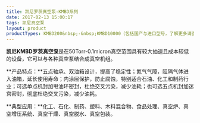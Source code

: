 ```yaml
---
title: 凯尼罗茨真空泵-KMBD系列
date: 2017-02-13 15:00:17
tags: 凯尼真空泵
layout: product
productTypes: KMBD200&nbsp;-&nbsp;KMBD10000（包括国产与进口型号，了解更多请查看下载中心）
---
```


**凯尼KMBD罗茨真空泵**是在50Torr-0.1micron真空范围具有较大抽速且成本较低的设备，它可以与各种真空泵结合成真空机组。

**产品特点：**五点轴承、双油箱设计，提高了稳定性；氮气气障，阻隔气体进入油箱，延长使用寿命；内涂层保护，防止腐蚀，特别适合石油、化工和制药行业；可选单点机封加甩油环密封，杜绝交叉污染，减少油耗；也可选五点机封加迷宫密封，彻底杜绝交叉污染，减少油耗。

**典型应用：**化工、石化、制药、塑料、木料混合物、食品处理、真空炉、真空增压系统、真空干燥、真空脱水、真空包装。